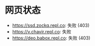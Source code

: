 # 网页状态
- https://ssd.zockq.repl.co: 失败 (403)
- https://v.chavir.repl.co: 失败
- https://deo.babox.repl.co: 失败 (403)
